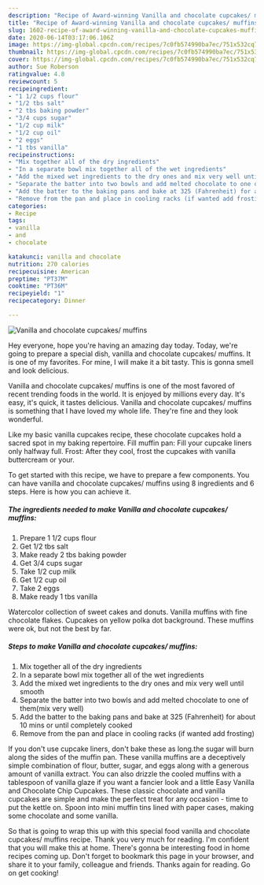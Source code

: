 ```yaml
---
description: "Recipe of Award-winning Vanilla and chocolate cupcakes/ muffins"
title: "Recipe of Award-winning Vanilla and chocolate cupcakes/ muffins"
slug: 1602-recipe-of-award-winning-vanilla-and-chocolate-cupcakes-muffins
date: 2020-06-14T03:17:06.106Z
image: https://img-global.cpcdn.com/recipes/7c0fb574990ba7ec/751x532cq70/vanilla-and-chocolate-cupcakes-muffins-recipe-main-photo.jpg
thumbnail: https://img-global.cpcdn.com/recipes/7c0fb574990ba7ec/751x532cq70/vanilla-and-chocolate-cupcakes-muffins-recipe-main-photo.jpg
cover: https://img-global.cpcdn.com/recipes/7c0fb574990ba7ec/751x532cq70/vanilla-and-chocolate-cupcakes-muffins-recipe-main-photo.jpg
author: Sue Roberson
ratingvalue: 4.8
reviewcount: 5
recipeingredient:
- "1 1/2 cups flour"
- "1/2 tbs salt"
- "2 tbs baking powder"
- "3/4 cups sugar"
- "1/2 cup milk"
- "1/2 cup oil"
- "2 eggs"
- "1 tbs vanilla"
recipeinstructions:
- "Mix together all of the dry ingredients"
- "In a separate bowl mix together all of the wet ingredients"
- "Add the mixed wet ingredients to the dry ones and mix very well until smooth"
- "Separate the batter into two bowls and add melted chocolate to one of them(mix very well)"
- "Add the batter to the baking pans and bake at 325 (Fahrenheit) for about 10 mins or until completely cooked"
- "Remove from the pan and place in cooling racks (if wanted add frosting)"
categories:
- Recipe
tags:
- vanilla
- and
- chocolate

katakunci: vanilla and chocolate 
nutrition: 270 calories
recipecuisine: American
preptime: "PT37M"
cooktime: "PT36M"
recipeyield: "1"
recipecategory: Dinner

---
```



![Vanilla and chocolate cupcakes/ muffins](https://img-global.cpcdn.com/recipes/7c0fb574990ba7ec/751x532cq70/vanilla-and-chocolate-cupcakes-muffins-recipe-main-photo.jpg)

Hey everyone, hope you're having an amazing day today. Today, we're going to prepare a special dish, vanilla and chocolate cupcakes/ muffins. It is one of my favorites. For mine, I will make it a bit tasty. This is gonna smell and look delicious.

Vanilla and chocolate cupcakes/ muffins is one of the most favored of recent trending foods in the world. It is enjoyed by millions every day. It's easy, it's quick, it tastes delicious. Vanilla and chocolate cupcakes/ muffins is something that I have loved my whole life. They're fine and they look wonderful.

Like my basic vanilla cupcakes recipe, these chocolate cupcakes hold a sacred spot in my baking repertoire. Fill muffin pan: Fill your cupcake liners only halfway full. Frost: After they cool, frost the cupcakes with vanilla buttercream or your.


To get started with this recipe, we have to prepare a few components. You can have vanilla and chocolate cupcakes/ muffins using 8 ingredients and 6 steps. Here is how you can achieve it.

<!--inarticleads1-->

##### The ingredients needed to make Vanilla and chocolate cupcakes/ muffins:

1. Prepare 1 1/2 cups flour
1. Get 1/2 tbs salt
1. Make ready 2 tbs baking powder
1. Get 3/4 cups sugar
1. Take 1/2 cup milk
1. Get 1/2 cup oil
1. Take 2 eggs
1. Make ready 1 tbs vanilla


Watercolor collection of sweet cakes and donuts. Vanilla muffins with fine chocolate flakes. Cupcakes on yellow polka dot background. These muffins were ok, but not the best by far. 

<!--inarticleads2-->

##### Steps to make Vanilla and chocolate cupcakes/ muffins:

1. Mix together all of the dry ingredients
1. In a separate bowl mix together all of the wet ingredients
1. Add the mixed wet ingredients to the dry ones and mix very well until smooth
1. Separate the batter into two bowls and add melted chocolate to one of them(mix very well)
1. Add the batter to the baking pans and bake at 325 (Fahrenheit) for about 10 mins or until completely cooked
1. Remove from the pan and place in cooling racks (if wanted add frosting)


If you don&#39;t use cupcake liners, don&#39;t bake these as long.the sugar will burn along the sides of the muffin pan. These vanilla muffins are a deceptively simple combination of flour, butter, sugar, and eggs along with a generous amount of vanilla extract. You can also drizzle the cooled muffins with a tablespoon of vanilla glaze if you want a fancier look and a little Easy Vanilla and Chocolate Chip Cupcakes. These classic chocolate and vanilla cupcakes are simple and make the perfect treat for any occasion - time to put the kettle on. Spoon into mini muffin tins lined with paper cases, making some chocolate and some vanilla. 

So that is going to wrap this up with this special food vanilla and chocolate cupcakes/ muffins recipe. Thank you very much for reading. I'm confident that you will make this at home. There's gonna be interesting food in home recipes coming up. Don't forget to bookmark this page in your browser, and share it to your family, colleague and friends. Thanks again for reading. Go on get cooking!

